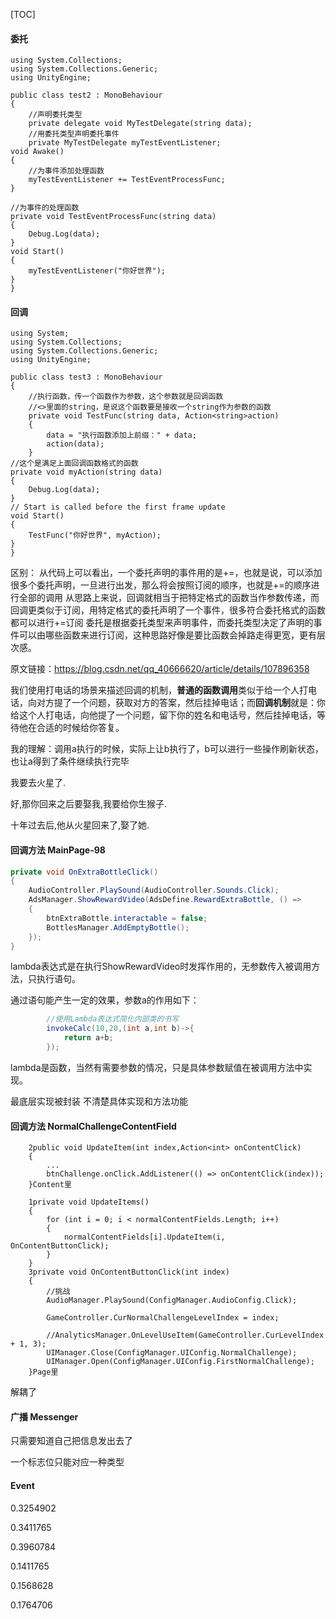 [TOC]

#### 委托

    using System.Collections;
    using System.Collections.Generic;
    using UnityEngine;
    
    public class test2 : MonoBehaviour
    {
        //声明委托类型
        private delegate void MyTestDelegate(string data);
        //用委托类型声明委托事件
        private MyTestDelegate myTestEventListener;
    void Awake()
    {
        //为事件添加处理函数
        myTestEventListener += TestEventProcessFunc;
    }
    
    //为事件的处理函数
    private void TestEventProcessFunc(string data)
    {
        Debug.Log(data);
    }
    void Start()
    {
        myTestEventListener("你好世界");
    }
    }



#### 回调


    using System;
    using System.Collections;
    using System.Collections.Generic;
    using UnityEngine;
    
    public class test3 : MonoBehaviour
    {
        //执行函数，传一个函数作为参数，这个参数就是回调函数
        //<>里面的string，是说这个函数要是接收一个string作为参数的函数
        private void TestFunc(string data, Action<string>action)
        {
            data = "执行函数添加上前缀：" + data;
            action(data);
        }
    //这个是满足上面回调函数格式的函数
    private void myAction(string data)
    {
        Debug.Log(data);
    }
    // Start is called before the first frame update
    void Start()
    {
        TestFunc("你好世界", myAction);
    }
    }
区别：
从代码上可以看出，一个委托声明的事件用的是+=，也就是说，可以添加很多个委托声明，一旦进行出发，那么将会按照订阅的顺序，也就是+=的顺序进行全部的调用
从思路上来说，回调就相当于把特定格式的函数当作参数传递，而回调更类似于订阅，用特定格式的委托声明了一个事件，很多符合委托格式的函数都可以进行+=订阅
委托是根据委托类型来声明事件，而委托类型决定了声明的事件可以由哪些函数来进行订阅，这种思路好像是要比函数会掉路走得更宽，更有层次感。

原文链接：https://blog.csdn.net/qq_40666620/article/details/107896358



我们使用打电话的场景来描述回调的机制，**普通的函数调用**类似于给一个人打电话，向对方提了一个问题，获取对方的答案，然后挂掉电话；而**回调机制**就是：你给这个人打电话，向他提了一个问题，留下你的姓名和电话号，然后挂掉电话，等待他在合适的时候给你答复。

我的理解：调用a执行的时候，实际上让b执行了，b可以进行一些操作刷新状态，也让a得到了条件继续执行完毕



我要去火星了.

好,那你回来之后要娶我,我要给你生猴子.



十年过去后,他从火星回来了,娶了她.

#### 回调方法 MainPage-98

```C#
private void OnExtraBottleClick()
{
    AudioController.PlaySound(AudioController.Sounds.Click);
    AdsManager.ShowRewardVideo(AdsDefine.RewardExtraBottle, () =>
    {
        btnExtraBottle.interactable = false;
        BottlesManager.AddEmptyBottle();
    });
}
```

lambda表达式是在执行ShowRewardVideo时发挥作用的，无参数传入被调用方法，只执行语句。

通过语句能产生一定的效果，参数a的作用如下：

```C#
        //使用Lambda表达式简化内部类的书写
        invokeCalc(10,20,(int a,int b)->{
            return a+b;
        });
```

lambda是函数，当然有需要参数的情况，只是具体参数赋值在被调用方法中实现。

最底层实现被封装 不清楚具体实现和方法功能

#### 回调方法 NormalChallengeContentField

```
	2public void UpdateItem(int index,Action<int> onContentClick)
	{
		...
        btnChallenge.onClick.AddListener(() => onContentClick(index));
    }Content里
```

```
	1private void UpdateItems()
    {
        for (int i = 0; i < normalContentFields.Length; i++)
        {
            normalContentFields[i].UpdateItem(i, OnContentButtonClick);
        }
    }
    3private void OnContentButtonClick(int index)
    {
        //挑战
        AudioManager.PlaySound(ConfigManager.AudioConfig.Click);
        
        GameController.CurNormalChallengeLevelIndex = index;

        //AnalyticsManager.OnLevelUseItem(GameController.CurLevelIndex + 1, 3);
        UIManager.Close(ConfigManager.UIConfig.NormalChallenge);
        UIManager.Open(ConfigManager.UIConfig.FirstNormalChallenge);
    }Page里
```

解耦了

#### 广播 Messenger

只需要知道自己把信息发出去了

一个标志位只能对应一种类型



#### Event



0.3254902

0.3411765

0.3960784



0.1411765

0.1568628

0.1764706

